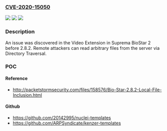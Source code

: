 ### [CVE-2020-15050](https://cve.mitre.org/cgi-bin/cvename.cgi?name=CVE-2020-15050)
![](https://img.shields.io/static/v1?label=Product&message=n%2Fa&color=blue)
![](https://img.shields.io/static/v1?label=Version&message=n%2Fa&color=blue)
![](https://img.shields.io/static/v1?label=Vulnerability&message=n%2Fa&color=brighgreen)

### Description

An issue was discovered in the Video Extension in Suprema BioStar 2 before 2.8.2. Remote attackers can read arbitrary files from the server via Directory Traversal.

### POC

#### Reference
- http://packetstormsecurity.com/files/158576/Bio-Star-2.8.2-Local-File-Inclusion.html

#### Github
- https://github.com/20142995/nuclei-templates
- https://github.com/ARPSyndicate/kenzer-templates

